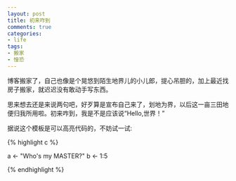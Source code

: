 ```yaml
---
layout: post
title: 初来咋到
comments: true
categories:
- life
tags:
- 搬家
- 惶恐
---
```


博客搬家了，自己也像是个晃悠到陌生地界儿的小儿郎，提心吊胆的，加上最近找房子搬家，就迟迟没有敢动手写东西。

思来想去还是来说两句吧，好歹算是宣布自己来了，划地为界，以后这一亩三田地便归我所用啦。初来咋到，我是不是应该说“Hello,世界！”

据说这个模板是可以高亮代码的，不妨试一试:

{% highlight c %}

a <- "Who's my MASTER?"
b <- 1:5

{% endhighlight %}